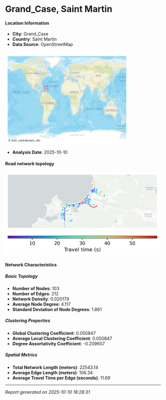 # Grand_Case, Saint Martin

#### Location Information

- **City**: Grand_Case
- **Country**: Saint Martin
- **Data Source**: OpenStreetMap
<img src="Grand_Case_location.png" alt="Grand_Case Location Map" width="400" />

- **Analysis Date**: 2025-10-10

#### Road network topology

<img src="Grand_Case_network_map.png" alt="Grand_Case Road Network Map" width="500"/>

#### Network Characteristics

##### Basic Topology

- **Number of Nodes**: 103
- **Number of Edges**: 212
- **Network Density**: 0.020179
- **Average Node Degree**: 4.117
- **Standard Deviation of Node Degrees**: 1.861

##### Clustering Properties

- **Global Clustering Coefficient**: 0.050847
- **Average Local Clustering Coefficient**: 0.050847
- **Degree Assortativity Coefficient**: -0.209657

##### Spatial Metrics

- **Total Network Length (meters)**: 22543.14
- **Average Edge Length (meters)**: 106.34
- **Average Travel Time per Edge (seconds)**: 11.69

---
*Report generated on 2025-10-10 18:28:31*
